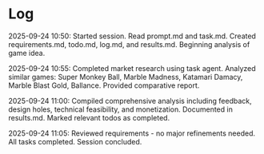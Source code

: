 # Log

2025-09-24 10:50: Started session. Read prompt.md and task.md. Created requirements.md, todo.md, log.md, and results.md. Beginning analysis of game idea.

2025-09-24 10:55: Completed market research using task agent. Analyzed similar games: Super Monkey Ball, Marble Madness, Katamari Damacy, Marble Blast Gold, Ballance. Provided comparative report.

2025-09-24 11:00: Compiled comprehensive analysis including feedback, design holes, technical feasibility, and monetization. Documented in results.md. Marked relevant todos as completed.

2025-09-24 11:05: Reviewed requirements - no major refinements needed. All tasks completed. Session concluded.